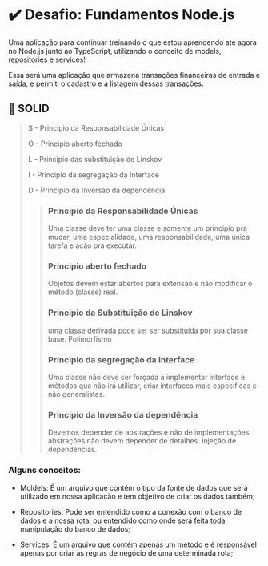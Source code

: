 
#  :heavy_check_mark: Desafio: Fundamentos Node.js

Uma aplicação para continuar treinando o que estou aprendendo até agora no Node.js junto ao TypeScript, utilizando o conceito de models, repositories e services!

Essa será uma aplicação  que armazena transações financeiras de entrada e saída, e permiti o cadastro e a listagem dessas transações.

##  :floppy_disk:  SOLID 

> S - Principio da Responsabilidade Únicas
>
> O - Principio aberto fechado
>
> L - Principio das substituição de Linskov
>
> I -  Principio da segregação da Interface
>
> D - Principio da Inversão da dependência
>
>>### Principio da Responsabilidade Únicas
>>
>>Uma classe deve ter uma classe e somente um principio pra mudar, uma especialidade, uma responsabilidade, uma única tarefa e ação pra executar. 
>>
>>### Principio aberto fechado
>>
>>Objetos devem estar abertos para  extensão e não modificar o método (classe) real. 
>>
>>### Principio da Substituição de Linskov
>>
>>uma classe derivada pode ser ser substituída por sua classe base. Polimorfismo 
>>
>>### Principio da segregação da Interface
>>
>>Uma classe não deve ser forçada a implementar interface e métodos que não ira utilizar, criar interfaces mais específicas e não generalistas.
>>
>>### Principio da Inversão da dependência
>>
>>Devemos depender de abstrações e não de implementações. abstrações não devem depender de detalhes. Injeção de dependências.


###  Alguns conceitos:

- Moldels: É um arquivo que contém o tipo da fonte de dados que será utilizado em nossa aplicação e tem objetivo de criar os dados também;

- Repositories: Pode ser entendido como a conexão com o banco de dados e a nossa rota, ou entendido como onde será feita toda manipulação do banco de dados;

- Services: É um arquivo que contém apenas um método e é responsável apenas por criar as regras de negócio de uma determinada rota;

